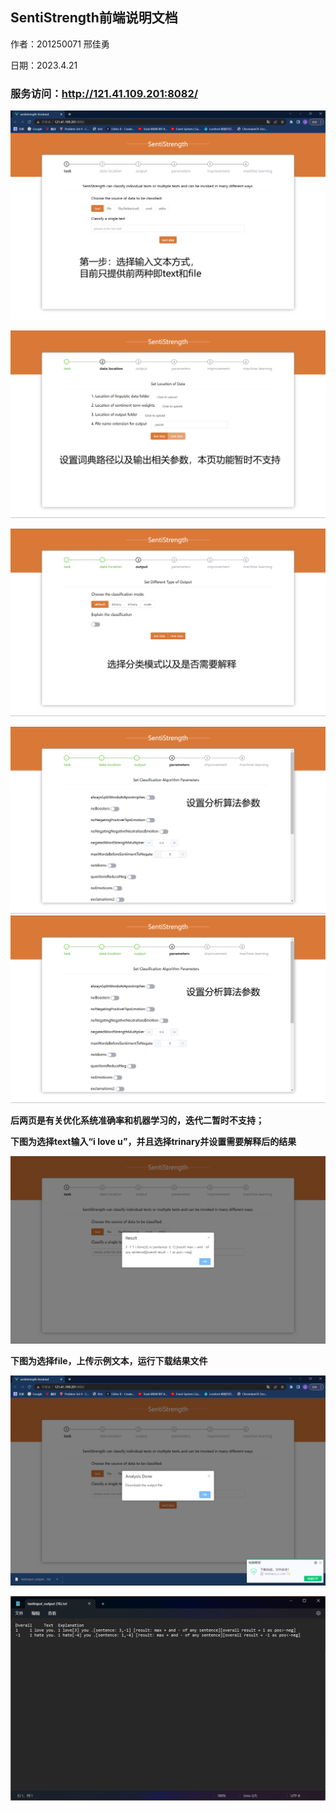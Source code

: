 ## SentiStrength前端说明文档

作者：201250071 邢佳勇

日期：2023.4.21

### 服务访问：http://121.41.109.201:8082/

![image-20230421183629691](.\asserts\前端1.png)

![image-20230421183826438](.\asserts\前端2.png)

![image-20230421183914737](.\asserts\前端3.png)

![image-20230421183939918](.\asserts\前端4.png)![image-20230421183940142](.\asserts\前端5.png)

**后两页是有关优化系统准确率和机器学习的，迭代二暂时不支持；**

**下图为选择text输入“i love u”，并且选择trinary并设置需要解释后的结果**

![image-20230421184026544](.\asserts\前端6.png)

**下图为选择file，上传示例文本，运行下载结果文件**

![image-20230421194357388](.\asserts\前端7.png)

![image-20230421194412241](.\asserts\前端8.png)

